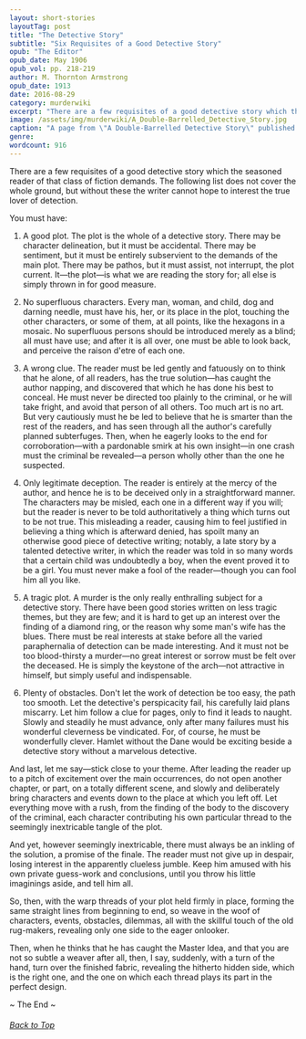 ```yaml
---
layout: short-stories
layoutTag: post
title: "The Detective Story"
subtitle: "Six Requisites of a Good Detective Story"
opub: "The Editor"
opub_date: May 1906
opub_vol: pp. 218-219
author: M. Thornton Armstrong
opub_date: 1913
date: 2016-08-29
category: murderwiki
excerpt: "There are a few requisites of a good detective story which the seasoned reader of that class of fiction demands. The following list does not cover the whole ground, but without these the writer cannot hope to interest the true lover of detection."
image: /assets/img/murderwiki/A_Double-Barrelled_Detective_Story.jpg
caption: "A page from \"A Double-Barrelled Detective Story\" published by Harper & Brothers in 1902."
genre:
wordcount: 916
---
```


<!-- <section id="toc" class="toc">
  <header>
    <h6>Table of Contents</h6>
  </header>
<div id="drawer" markdown="1">
1. Auto generated table of contents
{:toc}
</div>
</section>  table-of-contents -->

There are a few requisites of a good detective story which the seasoned reader of that class of fiction demands. The following list does not cover the whole ground, but without these the writer cannot hope to interest the true lover of detection.

You must have:

1. A good plot. The plot is the whole of a detective story. There may be character delineation, but it must be accidental. There may be sentiment, but it must be entirely subservient to the demands of the main plot. There may be pathos, but it must assist, not interrupt, the plot current. It—the plot—is what we are reading the story for; all else is simply thrown in for good measure.

2. No superfluous characters. Every man, woman, and child, dog and darning needle, must have his, her, or its place in the plot, touching the other characters, or some of them, at all points, like the hexagons in a mosaic. No superfluous persons should be introduced merely as a blind; all must have use; and after it is all over, one must be able to look back, and perceive the raison d&#39;etre of each one.

3. A wrong clue. The reader must be led gently and fatuously on to think that he alone, of all readers, has the true solution—has caught the author napping, and discovered that which he has done his best to conceal. He must never be directed too plainly to the criminal, or he will take fright, and avoid that person of all others. Too much art is no art. But very cautiously must he be led to believe that he is smarter than the rest of the readers, and has seen through all the author&#39;s carefully planned subterfuges. Then, when he eagerly looks to the end for corroboration—with a pardonable smirk at his own insight—in one crash must the criminal be revealed—a person wholly other than the one he suspected.

4. Only legitimate deception. The reader is entirely at the mercy of the author, and hence he is to be deceived only in a straightforward manner. The characters may be misled, each one in a different way if you will; but the reader is never to be told authoritatively a thing which turns out to be not true. This misleading a reader, causing him to feel justified in believing a thing which is afterward denied, has spoilt many an otherwise good piece of detective writing; notably, a late story by a talented detective writer, in which the reader was told in so many words that a certain child was undoubtedly a boy, when the event proved it to be a girl. You must never make a fool of the reader—though you can fool him all you like.

5. A tragic plot. A murder is the only really enthralling subject for a detective story. There have been good stories written on less tragic themes, but they are few; and it is hard to get up an interest over the finding of a diamond ring, or the reason why some man&#39;s wife has the blues. There must be real interests at stake before all the varied paraphernalia of detection can be made interesting. And it must not be too blood-thirsty a murder—no great interest or sorrow must be felt over the deceased. He is simply the keystone of the arch—not attractive in himself, but simply useful and indispensable.

6. Plenty of obstacles. Don&#39;t let the work of detection be too easy, the path too smooth. Let the detective&#39;s perspicacity fail, his carefully laid plans miscarry. Let him follow a clue for pages, only to find it leads to naught. Slowly and steadily he must advance, only after many failures must his wonderful cleverness be vindicated. For, of course, he must be wonderfully clever. Hamlet without the Dane would be exciting beside a detective story without a marvelous detective.

And last, let me say—stick close to your theme. After leading the reader up to a pitch of excitement over the main occurrences, do not open another chapter, or part, on a totally different scene, and slowly and deliberately bring characters and events down to the place at which you left off. Let everything move with a rush, from the finding of the body to the discovery of the criminal, each character contributing his own particular thread to the seemingly inextricable tangle of the plot.

And yet, however seemingly inextricable, there must always be an inkling of the solution, a promise of the finale. The reader must not give up in despair, losing interest in the apparently clueless jumble. Keep him amused with his own private guess-work and conclusions, until you throw his little imaginings aside, and tell him all.

So, then, with the warp threads of your plot held firmly in place, forming the same straight lines from beginning to end, so weave in the woof of characters, events, obstacles, dilemmas, all with the skillful touch of the old rug-makers, revealing only one side to the eager onlooker.

Then, when he thinks that he has caught the Master Idea, and that you are not so subtle a weaver after all, then, I say, suddenly, with a turn of the hand, turn over the finished fabric, revealing the hitherto hidden side, which is the right one, and the one on which each thread plays its part in the perfect design.

<p id="theend">~ The End ~</p>

<h6 class="btt"><a href="#top">Back to Top</a></h6>
